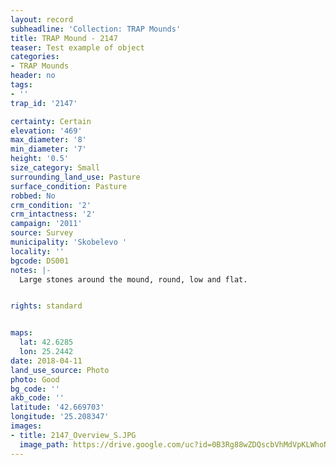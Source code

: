 ```yaml
---
layout: record
subheadline: 'Collection: TRAP Mounds'
title: TRAP Mound - 2147
teaser: Test example of object
categories:
- TRAP Mounds
header: no
tags:
- ''
trap_id: '2147'

certainty: Certain
elevation: '469'
max_diameter: '8'
min_diameter: '7'
height: '0.5'
size_category: Small
surrounding_land_use: Pasture
surface_condition: Pasture
robbed: No
crm_condition: '2'
crm_intactness: '2'
campaign: '2011'
source: Survey
municipality: 'Skobelevo '
locality: ''
bgcode: DS001
notes: |-
  Large stones around the mound, round, low and flat.


rights: standard


maps:
  lat: 42.6285
  lon: 25.2442
date: 2018-04-11
land_use_source: Photo
photo: Good
bg_code: ''
akb_code: ''
latitude: '42.669703'
longitude: '25.208347'
images:
- title: 2147_Overview_S.JPG
  image_path: https://drive.google.com/uc?id=0B3Rg88wZDQscbVhMdVpKLWhoN00
---
```

